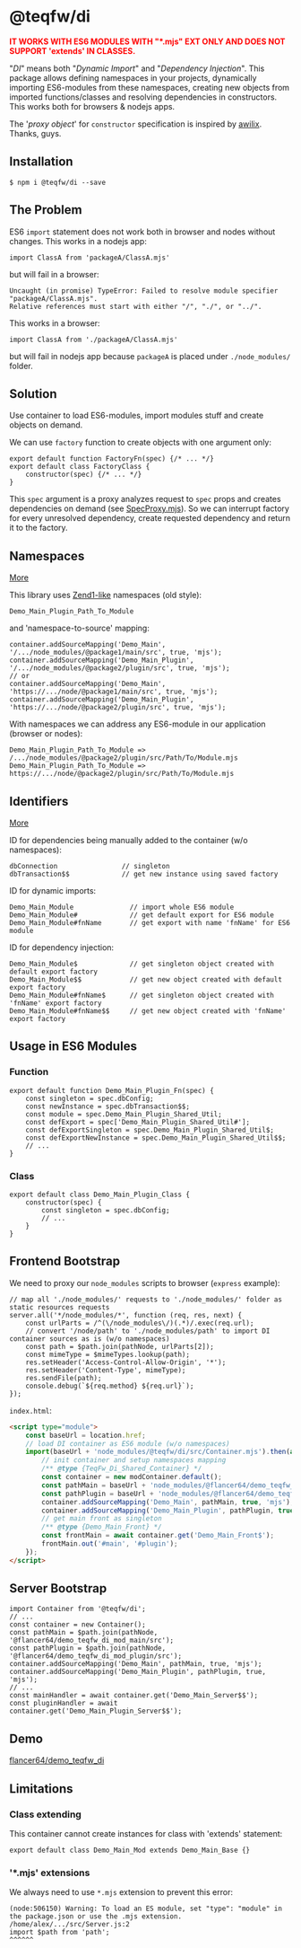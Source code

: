 # @teqfw/di

<span style="color:red">**IT WORKS WITH ES6 MODULES WITH "\*.mjs" EXT ONLY AND DOES NOT SUPPORT 'extends' IN CLASSES.**</span>

"_DI_" means both "_Dynamic Import_" and "_Dependency Injection_". This package allows defining namespaces in your projects, dynamically importing ES6-modules from these namespaces, creating new objects from imported functions/classes and resolving dependencies in constructors. This works both for browsers &amp; nodejs apps.

The '_proxy object_' for `constructor` specification is inspired by [awilix](https://github.com/jeffijoe/awilix). Thanks, guys.



## Installation

```
$ npm i @teqfw/di --save
```



## The Problem

ES6 `import` statement does not work both in browser and nodes without changes. This works in a nodejs app:
```ecmascript 6
import ClassA from 'packageA/ClassA.mjs'
``` 
but will fail in a browser:
```
Uncaught (in promise) TypeError: Failed to resolve module specifier "packageA/ClassA.mjs". 
Relative references must start with either "/", "./", or "../".
```

This works in a browser:
```ecmascript 6
import ClassA from './packageA/ClassA.mjs'
```
but will fail in nodejs app because `packageA` is placed under `./node_modules/` folder.



## Solution

Use container to load ES6-modules, import modules stuff and create objects on demand.

We can use `factory` function to create objects with one argument only:
```ecmascript 6
export default function FactoryFn(spec) {/* ... */}
export default class FactoryClass {
    constructor(spec) {/* ... */}
}
```  

This `spec` argument is a proxy analyzes request to `spec` props and creates dependencies on demand (see [SpecProxy.mjs](src/Shared/SpecProxy.mjs)). So we can interrupt factory for every unresolved dependency, create requested dependency and return it to the factory.



## Namespaces
[More](doc/namespaces.md)

This library uses [Zend1-like](https://framework.zend.com/manual/2.4/en/migration/namespacing-old-classes.html) namespaces (old style):
```ecmascript 6
Demo_Main_Plugin_Path_To_Module
```

and 'namespace-to-source' mapping:
```ecmascript 6
container.addSourceMapping('Demo_Main', '/.../node_modules/@package1/main/src', true, 'mjs');
container.addSourceMapping('Demo_Main_Plugin', '/.../node_modules/@package2/plugin/src', true, 'mjs');
// or
container.addSourceMapping('Demo_Main', 'https://.../node/@package1/main/src', true, 'mjs');
container.addSourceMapping('Demo_Main_Plugin', 'https://.../node/@package2/plugin/src', true, 'mjs');
```

With namespaces we can address any ES6-module in our application (browser or nodes):
```
Demo_Main_Plugin_Path_To_Module => /.../node_modules/@package2/plugin/src/Path/To/Module.mjs
Demo_Main_Plugin_Path_To_Module => https://.../node/@package2/plugin/src/Path/To/Module.mjs
```



## Identifiers
[More](doc/identifiers.md)

ID for dependencies being manually added to the container (w/o namespaces):
```
dbConnection                // singleton
dbTransaction$$             // get new instance using saved factory
```

ID for dynamic imports:
```
Demo_Main_Module              // import whole ES6 module
Demo_Main_Module#             // get default export for ES6 module
Demo_Main_Module#fnName       // get export with name 'fnName' for ES6 module
```

ID for dependency injection:
```
Demo_Main_Module$             // get singleton object created with default export factory
Demo_Main_Module$$            // get new object created with default export factory
Demo_Main_Module#fnName$      // get singleton object created with 'fnName' export factory
Demo_Main_Module#fnName$$     // get new object created with 'fnName' export factory
```



## Usage in ES6 Modules

### Function
```ecmascript 6
export default function Demo_Main_Plugin_Fn(spec) {
    const singleton = spec.dbConfig;
    const newInstance = spec.dbTransaction$$;
    const module = spec.Demo_Main_Plugin_Shared_Util;
    const defExport = spec['Demo_Main_Plugin_Shared_Util#'];
    const defExportSingleton = spec.Demo_Main_Plugin_Shared_Util$;
    const defExportNewInstance = spec.Demo_Main_Plugin_Shared_Util$$;
    // ...
}
```

### Class
```ecmascript 6
export default class Demo_Main_Plugin_Class {
    constructor(spec) {
        const singleton = spec.dbConfig;
        // ...
    }
}
```


## Frontend Bootstrap

We need to proxy our `node_modules` scripts to browser (`express` example):
```ecmascript 6
// map all './node_modules/' requests to './node_modules/' folder as static resources requests
server.all('*/node_modules/*', function (req, res, next) {
    const urlParts = /^(\/node_modules\/)(.*)/.exec(req.url);
    // convert '/node/path' to './node_modules/path' to import DI container sources as is (w/o namespaces)
    const path = $path.join(pathNode, urlParts[2]);
    const mimeType = $mimeTypes.lookup(path);
    res.setHeader('Access-Control-Allow-Origin', '*');
    res.setHeader('Content-Type', mimeType);
    res.sendFile(path);
    console.debug(`${req.method} ${req.url}`);
});
```

`index.html`:
```html
<script type="module">
    const baseUrl = location.href;
    // load DI container as ES6 module (w/o namespaces)
    import(baseUrl + 'node_modules/@teqfw/di/src/Container.mjs').then(async (modContainer) => {
        // init container and setup namespaces mapping
        /** @type {TeqFw_Di_Shared_Container} */
        const container = new modContainer.default();
        const pathMain = baseUrl + 'node_modules/@flancer64/demo_teqfw_di_mod_main/src';
        const pathPlugin = baseUrl + 'node_modules/@flancer64/demo_teqfw_di_mod_plugin/src';
        container.addSourceMapping('Demo_Main', pathMain, true, 'mjs');
        container.addSourceMapping('Demo_Main_Plugin', pathPlugin, true, 'mjs');
        // get main front as singleton
        /** @type {Demo_Main_Front} */
        const frontMain = await container.get('Demo_Main_Front$');
        frontMain.out('#main', '#plugin');
    });
</script>
```



## Server Bootstrap

```ecmascript 6
import Container from '@teqfw/di';
// ...
const container = new Container();
const pathMain = $path.join(pathNode, '@flancer64/demo_teqfw_di_mod_main/src');
const pathPlugin = $path.join(pathNode, '@flancer64/demo_teqfw_di_mod_plugin/src');
container.addSourceMapping('Demo_Main', pathMain, true, 'mjs');
container.addSourceMapping('Demo_Main_Plugin', pathPlugin, true, 'mjs');
// ...
const mainHandler = await container.get('Demo_Main_Server$$');
const pluginHandler = await container.get('Demo_Main_Plugin_Server$$');
```


## Demo

[flancer64/demo_teqfw_di](https://github.com/flancer64/demo_teqfw_di)



## Limitations

### Class extending

This container cannot create instances for class with 'extends' statement:
```ecmascript 6
export default class Demo_Main_Mod extends Demo_Main_Base {}
```


### '*.mjs' extensions

We always need to use `*.mjs` extension to prevent this error: 
```
(node:506150) Warning: To load an ES module, set "type": "module" in the package.json or use the .mjs extension.
/home/alex/.../src/Server.js:2
import $path from 'path';
^^^^^^
```
